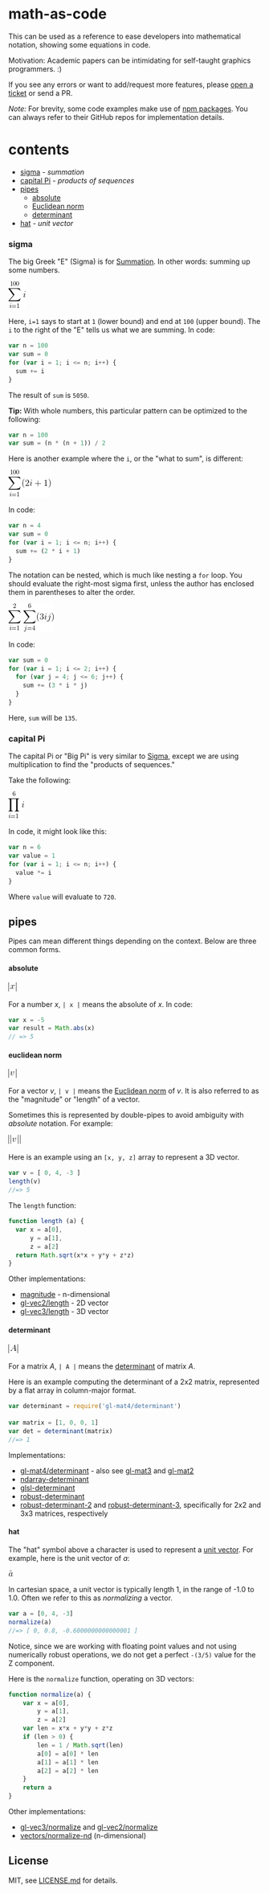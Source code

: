 # math-as-code

This can be used as a reference to ease developers into mathematical notation, showing some equations in code.

Motivation: Academic papers can be intimidating for self-taught graphics programmers. :) 

If you see any errors or want to add/request more features, please [open a ticket](https://github.com/Jam3/math-as-code/issues) or send a PR.

*Note:* For brevity, some code examples make use of [npm packages](https://www.npmjs.com/). You can always refer to their GitHub repos for implementation details.

# contents

- [sigma](#sigma) - *summation*
- [capital Pi](#capital-pi) - *products of sequences*
- [pipes](#pipes)
  - [absolute](#absolute)
  - [Euclidean norm](#euclidean-norm)
  - [determinant](#determinant)
- [hat](#hat) - *unit vector*

### sigma

The big Greek "E" (Sigma) is for [Summation](https://en.wikipedia.org/wiki/Summation). In other words: summing up some numbers.

![sigma](img/sigma1.png)

Here, `i=1` says to start at `1` (lower bound) and end at `100` (upper bound). The `i` to the right of the "E" tells us what we are summing. In code:

```js
var n = 100
var sum = 0
for (var i = 1; i <= n; i++) {
  sum += i
}
```

The result of `sum` is `5050`.

**Tip:** With whole numbers, this particular pattern can be optimized to the following:

```js
var n = 100
var sum = (n * (n + 1)) / 2
```

Here is another example where the `i`, or the "what to sum", is different:

![sum2](img/sigma2.png)

In code:

```js
var n = 4
var sum = 0
for (var i = 1; i <= n; i++) {
  sum += (2 * i + 1)
}
```

The notation can be nested, which is much like nesting a `for` loop. You should evaluate the right-most sigma first, unless the author has enclosed them in parentheses to alter the order. 

![sigma3](img/sigma3.png)

In code:

```js
var sum = 0
for (var i = 1; i <= 2; i++) {
  for (var j = 4; j <= 6; j++) {
    sum += (3 * i * j)
  }
}
```

Here, `sum` will be `135`.

### capital Pi

The capital Pi or "Big Pi" is very similar to [Sigma](#sigma), except we are using multiplication to find the "products of sequences." 

Take the following:

![capitalPi](img/capital-pi1.png)

In code, it might look like this:

```js
var n = 6
var value = 1
for (var i = 1; i <= n; i++) {
  value *= i
}
```

Where `value` will evaluate to `720`.

## pipes

Pipes can mean different things depending on the context. Below are three common forms.

#### absolute 

![pipes1](img/pipes1.png)

For a number *x*, `| x |` means the absolute of *x*. In code:

```js
var x = -5
var result = Math.abs(x)
// => 5
```

#### euclidean norm

![pipes2](img/pipes2.png)

For a vector *v*, `| v |` means the [Euclidean norm](https://en.wikipedia.org/wiki/Norm_%28mathematics%29#Euclidean_norm) of *v*. It is also referred to as the "magnitude" or "length" of a vector.

Sometimes this is represented by double-pipes to avoid ambiguity with *absolute* notation. For example:

![pipes4](img/pipes4.png)

Here is an example using an `[x, y, z]` array to represent a 3D vector.

```js
var v = [ 0, 4, -3 ]
length(v)
//=> 5
```

The `length` function:

```js
function length (a) {
  var x = a[0],
      y = a[1],
      z = a[2]
  return Math.sqrt(x*x + y*y + z*z)
}
```

Other implementations:

- [magnitude](https://github.com/mattdesl/magnitude/blob/864ff5a7eb763d34bf154ac5f5332d7601192b70/index.js) - n-dimensional
- [gl-vec2/length](https://github.com/stackgl/gl-vec2/blob/21f460a371540258521fd2f720d80f14e87bd400/length.js) - 2D vector
- [gl-vec3/length](https://github.com/stackgl/gl-vec3/blob/507480fa57ba7c5fb70679cf531175a52c48cf53/length.js) - 3D vector

#### determinant

![pipes3](img/pipes3.png)

For a matrix *A*, `| A |` means the [determinant](https://en.wikipedia.org/wiki/Determinant) of matrix *A*.

Here is an example computing the determinant of a 2x2 matrix, represented by a flat array in column-major format.

```js
var determinant = require('gl-mat4/determinant')

var matrix = [1, 0, 0, 1]
var det = determinant(matrix)
//=> 1
```

Implementations:

- [gl-mat4/determinant](https://github.com/stackgl/gl-mat4/blob/c2e2de728fe7eba592f74cd02266100cc21ec89a/determinant.js) - also see [gl-mat3](https://github.com/stackgl/gl-mat3) and [gl-mat2](https://github.com/stackgl/gl-mat2)
- [ndarray-determinant](https://www.npmjs.com/package/ndarray-determinant)
- [glsl-determinant](https://www.npmjs.com/package/glsl-determinant)
- [robust-determinant](https://www.npmjs.com/package/robust-determinant)
- [robust-determinant-2](https://www.npmjs.com/package/robust-determinant-2) and [robust-determinant-3](https://www.npmjs.com/package/robust-determinant-3), specifically for 2x2 and 3x3 matrices, respectively

#### hat

The "hat" symbol above a character is used to represent a [unit vector](https://en.wikipedia.org/wiki/Unit_vector). For example, here is the unit vector of *a*:

![hat](img/hat.png)

In cartesian space, a unit vector is typically length 1, in the range of -1.0 to 1.0. Often we refer to this as *normalizing* a vector.

```js
var a = [0, 4, -3]
normalize(a)
//=> [ 0, 0.8, -0.6000000000000001 ]
```

Notice, since we are working with floating point values and not using numerically robust operations, we do not get a perfect `-(3/5)` value for the Z component.

Here is the `normalize` function, operating on 3D vectors:

```js
function normalize(a) {
    var x = a[0],
        y = a[1],
        z = a[2]
    var len = x*x + y*y + z*z
    if (len > 0) {
        len = 1 / Math.sqrt(len)
        a[0] = a[0] * len
        a[1] = a[1] * len
        a[2] = a[2] * len
    }
    return a
}
```

Other implementations:

- [gl-vec3/normalize](https://github.com/stackgl/gl-vec3/blob/507480fa57ba7c5fb70679cf531175a52c48cf53/normalize.js) and [gl-vec2/normalize](https://github.com/stackgl/gl-vec2/blob/21f460a371540258521fd2f720d80f14e87bd400/normalize.js)
- [vectors/normalize-nd](https://github.com/hughsk/vectors/blob/master/normalize-nd.js) (n-dimensional)

## License

MIT, see [LICENSE.md](http://github.com/Jam3/math-as-code/blob/master/LICENSE.md) for details.
